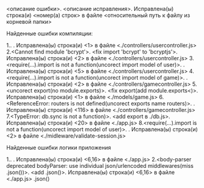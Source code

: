 <описание ошибки>. <описание исправления>. Исправлена(ы) строка(и) <номер(а) строк> в файле <относительный путь к файлу из корневой папки>


Найденные ошибки компиляции:

1.<Router is not defined>. <add import of express>. Исправлена(ы) строка(и) <1> в файле <./controllers/usercontroller.js>
2.<Cannot find module 'bcrypt'>. <fix import 'bcrypt' to 'bcryptjs'>. Исправлена(ы) строка(и) <2> в файле <./controllers/usercontroller.js>
3.<require(...).import is not a function(uncorect import model of user)>. <fix import model of user>. Исправлена(ы) строка(и) <5> в файле <./controllers/usercontroller.js>
4.<require(...).import is not a function(uncorect import model of game)>. <fix import model of game>. Исправлена(ы) строка(и) <2> в файле <./controllers/gamecontroller.js>
5.<uncorect export(no module.exports)>. <fix export(add module.exports<)>. Исправлена(ы) строка(и) <1> в файле <./models/game.js>
6.<ReferenceError: routers is not defined(uncorect exports name routers)>. <change routers to router>. Исправлена(ы) строка(и) <116> в файле <./controllers/gamecontroller.js>
7.<TypeError: db.sync is not a function)>. <add export в ./db.js>. Исправлена(ы) строка(и) <20> в файле <./app.js>
8.<require(...).import is not a function(uncorect import model of user)>. <fix import model of user>. Исправлена(ы) строка(и) <2> в файле <./midleware/validate-session.js>

Найденные ошибки логики приложения

1.<not define PORT>. <define PORT>. Исправлена(ы) строка(и) <6,16> в файле <./app.js> 
2.<body-parser deprecated bodyParser: use individual json/urlencoded middlewares(miss .json())>. <add .json()>. Исправлена(ы) строка(и) <6,16> в файле <./app.js> 
.json()